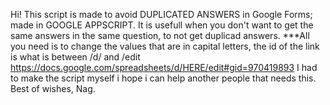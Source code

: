 Hi!
This script is made to avoid DUPLICATED ANSWERS in Google Forms; made in GOOGLE APPSCRIPT.
It is usefull when you don't want to get the same answers in the same question, to not get duplicad answers.
***All you need is to change the values that are in capital letters, the id of the link is what is between /d/ and /edit https://docs.google.com/spreadsheets/d/HERE/edit#gid=970419893
I had to make the script myself i hope i can help another people that needs this.
Best of wishes,
Nag.
